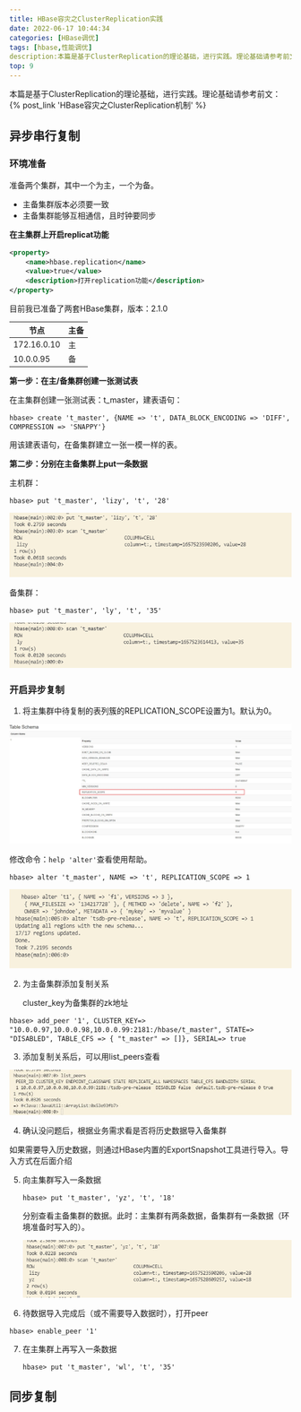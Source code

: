 ```yaml
---
title: HBase容灾之ClusterReplication实践
date: 2022-06-17 10:44:34
categories: [HBase调优]
tags: [hbase,性能调优]
description:本篇是基于ClusterReplication的理论基础，进行实践。理论基础请参考前文：{% post_link 'HBase容灾之ClusterReplication机制' %}
top: 9
---
```


本篇是基于ClusterReplication的理论基础，进行实践。理论基础请参考前文：{% post_link 'HBase容灾之ClusterReplication机制' %}



## 异步串行复制

### 环境准备

准备两个集群，其中一个为主，一个为备。

- 主备集群版本必须要一致
- 主备集群能够互相通信，且时钟要同步



**在主集群上开启replicat功能**

```xml
<property>
    <name>hbase.replication</name>
    <value>true</value>
    <description>打开replication功能</description>
</property>
```



目前我已准备了两套HBase集群，版本：2.1.0

| 节点        | 主备 |
| ----------- | ---- |
| 172.16.0.10 | 主   |
| 10.0.0.95   | 备   |



**第一步：在主/备集群创建一张测试表**

在主集群创建一张测试表：t_master，建表语句：

```shell
hbase> create 't_master', {NAME => 't', DATA_BLOCK_ENCODING => 'DIFF', COMPRESSION => 'SNAPPY'}
```

用该建表语句，在备集群建立一张一模一样的表。



**第二步：分别在主备集群上put一条数据**

主机群：

```shell
hbase> put 't_master', 'lizy', 't', '28'
```

![](../../images/hbase/20220711151557.png)

备集群：

```shell
hbase> put 't_master', 'ly', 't', '35'
```

![](../../images/hbase/20220711151708.png)



### 开启异步复制

1. 将主集群中待复制的表列簇的REPLICATION_SCOPE设置为1。默认为0。

![](../../images/hbase/20220617112513.jpg)

修改命令：`help 'alter'`查看使用帮助。

```shell
hbase> alter 't_master', NAME => 't', REPLICATION_SCOPE => 1
```

![](../../images/hbase/20220617134134.png)

2. 为主备集群添加复制关系

   cluster_key为备集群的zk地址

```shell
hbase> add_peer '1', CLUSTER_KEY=> "10.0.0.97,10.0.0.98,10.0.0.99:2181:/hbase/t_master", STATE=> "DISABLED", TABLE_CFS => { "t_master" => []}, SERIAL=> true
```



3. 添加复制关系后，可以用list_peers查看

![](../../images/hbase/20220617134539.jpg)



4. 确认没问题后，根据业务需求看是否将历史数据导入备集群

如果需要导入历史数据，则通过HBase内置的ExportSnapshot工具进行导入。导入方式在后面介绍



5. 向主集群写入一条数据

   ```shell
   hbase> put 't_master', 'yz', 't', '18'
   ```

   分别查看主备集群的数据。此时：主集群有两条数据，备集群有一条数据（环境准备时写入的）。

   ![](../../images/hbase/20220711163720.png)



6. 待数据导入完成后（或不需要导入数据时），打开peer

```shell
hbase> enable_peer '1'
```



7. 在主集群上再写入一条数据

   ```shell
   hbase> put 't_master', 'wl', 't', '35'
   ```

   

   







## 同步复制

